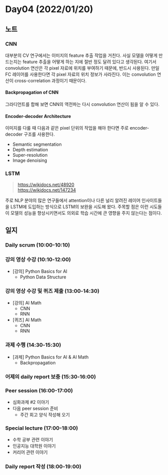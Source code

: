 # Day04 (2022/01/20)

## 노트

### CNN

대부분의 CV 연구에서는 이미지의 feature 추출 작업을 거친다. 사실 모델을 어떻게 만드는지는 feature 추출을 어떻게 하는 지에 절반 정도 달려 있다고 생각된다. 여기서 convolution 연산은 각 pixel 자료에 위치를 부여하기 때문에, 반드시 사용된다. 만일 FC 레이어를 사용한다면 각 pixel 자료의 위치 정보가 사라진다. 이는 convolution 연산이 cross-correlation 과정이기 때문이다.

#### Backpropagation of CNN

그라디언트를 합해 보면 CNN의 역전파는 다시 convolution 연산이 됨을 알 수 있다.

#### Encoder-decoder Architecture

이미지를 다룰 때 다음과 같은 pixel 단위의 작업을 해야 한다면 주로 encoder-decoder 구조를 사용한다.

  * Semantic segmentation
  * Depth estimation
  * Super-resolution
  * Image denoising

### LSTM

> https://wikidocs.net/48920 <br>
> https://wikidocs.net/147234

주로 NLP 분야의 많은 연구들에서 attention이나 다른 널리 알려진 레이어 인사이트들을 LSTM에 도입하는 방식으로 LSTM의 보완을 시도해 왔다. 주목할 점은 이런 시도들이 모델의 성능을 향상시키면서도 의외로 학습 시간에 큰 영향을 주지 않는다는 점이다.

## 일지

### Daily scrum (10:00-10:10)

### 강의 영상 수강 (10:10-12:00)

  * [강의] Python Basics for AI
    * Python Data Structure

### 강의 영상 수강 및 퀴즈 제출 (13:00-14:30)

  * [강의] AI Math
    * CNN
    * RNN
  * [퀴즈] AI Math
    * CNN
    * RNN

### 과제 수행 (14:30-15:30)

  * [과제] Python Basics for AI & AI Math
    * Backpropagation

### 어제의 daily report 보충 (15:30-16:00)

### Peer session (16:00-17:00)

  * 심화과제 #2 이야기
  * 다음 peer session 준비
    * 주간 회고 양식 작성해 오기

### Special lecture (17:00-18:00)

  * 수학 공부 관련 이야기
  * 인공지능 대학원 이야기
  * 커리어 관련 이야기

### Daily report 작성 (18:00-19:00)
